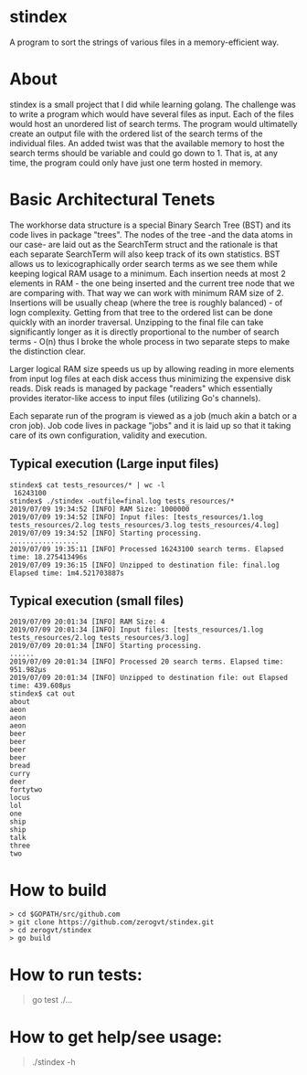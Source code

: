 # stindex
A program to sort the strings of various files in a memory-efficient way.

# About
stindex is a small project that I did while learning golang. The challenge was to write a program which would have several files as input. Each of the files would host an unordered list of search terms. The program would ultimatelly create an output file with the ordered list of the search terms of the individual files. An added twist was that the available memory to host the search terms should be variable and could go down to 1. That is, at any time, the program could only have just one term hosted in memory.

# Basic Architectural Tenets
The workhorse data structure is a special Binary Search Tree (BST) and its code lives in package "trees".
The nodes of the tree -and the data atoms in our case- are laid out as the SearchTerm struct
and the rationale is that each separate SearchTerm will also keep track of its own statistics.
BST allows us to lexicographically order search terms as we see them while keeping logical RAM
usage to a minimum. Each insertion needs at most 2 elements in RAM - the one being inserted and the
current tree node that we are comparing with. That way we can work with minimum RAM size of 2. 
Insertions will be usually cheap (where the tree is roughly balanced) - of logn complexity. 
Getting from that tree to the ordered list can be done quickly with an inorder traversal.
Unzipping to the final file can take significantly longer as it is directly proportional to the
number of search terms - O(n) thus I broke the whole process in two separate steps to make the
distinction clear.

Larger logical RAM size speeds us up by allowing reading in more elements from input log files at each
disk access thus minimizing the expensive disk reads. Disk reads is managed by package "readers"
which essentially provides iterator-like access to input files (utilizing Go's channels).

Each separate run of the program is viewed as a job (much akin a batch or a cron job). Job code
lives in package "jobs" and it is laid up so that it taking care of its own configuration, validity
and execution.


## Typical execution (Large input files)
```
stindex$ cat tests_resources/* | wc -l
 16243100
stindex$ ./stindex -outfile=final.log tests_resources/*
2019/07/09 19:34:52 [INFO] RAM Size: 1000000
2019/07/09 19:34:52 [INFO] Input files: [tests_resources/1.log tests_resources/2.log tests_resources/3.log tests_resources/4.log]
2019/07/09 19:34:52 [INFO] Starting processing.
.................
2019/07/09 19:35:11 [INFO] Processed 16243100 search terms. Elapsed time: 18.275413496s
2019/07/09 19:36:15 [INFO] Unzipped to destination file: final.log Elapsed time: 1m4.521703887s
```

## Typical execution (small files)
```
2019/07/09 20:01:34 [INFO] RAM Size: 4
2019/07/09 20:01:34 [INFO] Input files: [tests_resources/1.log tests_resources/2.log tests_resources/3.log]
2019/07/09 20:01:34 [INFO] Starting processing.
......
2019/07/09 20:01:34 [INFO] Processed 20 search terms. Elapsed time: 951.982µs
2019/07/09 20:01:34 [INFO] Unzipped to destination file: out Elapsed time: 439.608µs
stindex$ cat out 
about
aeon
aeon
aeon
beer
beer
beer
beer
bread
curry
deer
fortytwo
locus
lol
one
ship
ship
talk
three
two
```

# How to build
```
> cd $GOPATH/src/github.com
> git clone https://github.com/zerogvt/stindex.git
> cd zerogvt/stindex
> go build
```

# How to run tests:
> go test ./...

# How to get help/see usage:
> ./stindex -h
